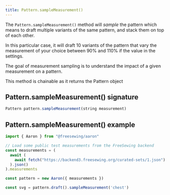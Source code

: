 ```yaml
---
title: Pattern.sampleMeasurement()
---
```


The `Pattern.sampleMeasurement()` method will _sample_ the pattern which means
to draft multiple variants of the same pattern, and stack them on
top of each other.

In this particular case, it will draft 10 variants of the pattern that vary
the measurement of your choice between 90% and 110% if the value in the settings.

<Tip>
The goal of measurement sampling is to understand the impact of a given measurement on a pattern.
</Tip>

<Note>This method is chainable as it returns the Pattern object</Note>

## Pattern.sampleMeasurement() signature

```js
Pattern pattern.sampleMeasurement(string measurement)
```

## Pattern.sampleMeasurement() example

```js
import { Aaron } from "@freesewing/aaron"

// Load some public test measurements from the FreeSewing backend
const measurements = (
  await (
    await fetch("https://backend3.freesewing.org/curated-sets/1.json")
  ).json()
).measurements

const pattern = new Aaron({ measurements })

const svg = pattern.draft().sampleMeasurement('chest')
```
